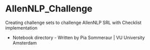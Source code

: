 # AllenNLP_Challenge
Creating challenge sets to challenge AllenNLP SRL with Checklist implementation       
- Notebook directory - Written by Pia Sommeraur | VU University Amsterdam
